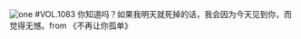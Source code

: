 ![one](http://image.wufazhuce.com/FlAaFoF4R9xe5HIJg1jY24mRJwo8)
#VOL.1083
你知道吗？如果我明天就死掉的话，我会因为今天见到你，而觉得无憾。from 《不再让你孤单》
